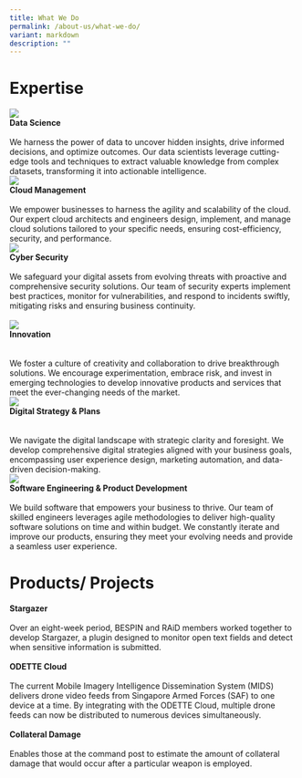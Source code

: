 ```yaml
---
title: What We Do
permalink: /about-us/what-we-do/
variant: markdown
description: ""
---
```

# Expertise

<div class="row">
<div class="col">
<img src="/images/What%20We%20Do/1.png"><br>
	<div class="has-text-centered"><b>Data Science</b></div><br>
<div class="has-text-justified">We harness the power of data to uncover hidden insights, drive informed decisions, and optimize outcomes. Our data scientists leverage cutting-edge tools and techniques to extract valuable knowledge from complex datasets, transforming it into actionable intelligence. 
</div>
</div>
	<div class="col">
<img src="/images/What%20We%20Do/2.png"><br>
		<div class="has-text-centered"><b>Cloud Management</b></div><br>
<div class="has-text-justified">We empower businesses to harness the agility and scalability of the cloud. Our expert cloud architects and engineers design, implement, and manage cloud solutions tailored to your specific needs, ensuring cost-efficiency, security, and performance.
</div>
</div>
<div class="col">
<img src="/images/What%20We%20Do/3.png"><br>
	<div class="has-text-centered"><b>Cyber Security</b></div><br>
<div class="has-text-justified">We safeguard your digital assets from evolving threats with proactive and comprehensive security solutions. Our team of security experts implement best practices, monitor for vulnerabilities, and respond to incidents swiftly, mitigating risks and ensuring business continuity.
</div>
</div>
<br>

</div>
<div class="row">
	<div class="col">
<img src="/images/What%20We%20Do/4.png"><br>
		<div class="has-text-centered"><b>Innovation</b></div><br><br>
<div class="has-text-justified">We foster a culture of creativity and collaboration to drive breakthrough solutions. We encourage experimentation, embrace risk, and invest in emerging technologies to develop innovative products and services that meet the ever-changing needs of the market.
</div>
</div>
<div class="col">
<img src="/images/What%20We%20Do/5.png"><br>
	<div class="has-text-centered"><b>Digital Strategy &amp; Plans</b></div><br><br>
<div class="has-text-justified">We navigate the digital landscape with strategic clarity and foresight. We develop comprehensive digital strategies aligned with your business goals, encompassing user experience design, marketing automation, and data-driven decision-making.
</div>
</div>
<div class="col">
<img src="/images/What%20We%20Do/6.png"><br>
	<div class="has-text-centered"><b>Software Engineering &amp; Product Development</b></div><br>
<div class="has-text-justified">We build software that empowers your business to thrive. Our team of skilled engineers leverages agile methodologies to deliver high-quality software solutions on time and within budget. We constantly iterate and improve our products, ensuring they meet your evolving needs and provide a seamless user experience.
</div>
</div>
	</div>

# Products/ Projects
<div class="row">
<div class="col"> 
<img alt="" src="/images/What%20We%20Do/BESPIN.jpeg"><br>
		<div class="has-text-centered"><b>Stargazer</b></div><br>
		<div class="has-text-justified">Over an eight-week period, BESPIN and RAiD members worked together to develop Stargazer, a plugin designed to monitor open text fields and detect when sensitive information is submitted.
</div>
<br>

</div>
	<div class="col"> 
<img alt="" src="/images/What%20We%20Do/Odette.png"><br>
		<div class="has-text-centered"><b>ODETTE Cloud</b></div><br>
		<div class="has-text-justified">The current Mobile Imagery Intelligence Dissemination System (MIDS) delivers drone video feeds from Singapore Armed Forces (SAF) to one device at a time. By integrating with the ODETTE Cloud, multiple drone feeds can now be distributed to numerous devices simultaneously. 
</div>
<br>

</div>
	<div class="col"> 
<img alt="" src="/images/What%20We%20Do/Collateral_Damage.jpg"><br>
		<div class="has-text-centered"><b>Collateral Damage</b></div><br>
		<div class="has-text-justified">Enables those at the command post to estimate the amount of collateral damage that would occur after a particular weapon is employed.
</div>
<br>
</div>
</div>